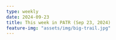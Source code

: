 ```yaml
---
type: weekly
date: 2024-09-23
title: This week in PATR (Sep 23, 2024)
feature-img: "assets/img/big-trail.jpg"
---
```



